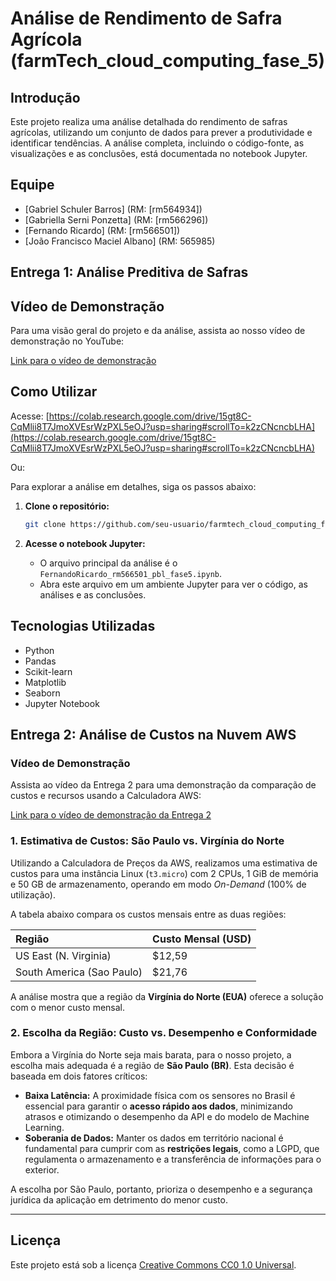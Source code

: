 # Análise de Rendimento de Safra Agrícola (farmTech_cloud_computing_fase_5)

## Introdução

Este projeto realiza uma análise detalhada do rendimento de safras agrícolas, utilizando um conjunto de dados para prever a produtividade e identificar tendências. A análise completa, incluindo o código-fonte, as visualizações e as conclusões, está documentada no notebook Jupyter.

## Equipe
- [Gabriel Schuler Barros] (RM: [rm564934])
- [Gabriella Serni Ponzetta] (RM: [rm566296])
- [Fernando Ricardo] (RM: [rm566501])
- [João Francisco Maciel Albano] (RM: 565985)

## Entrega 1: Análise Preditiva de Safras

## Vídeo de Demonstração

Para uma visão geral do projeto e da análise, assista ao nosso vídeo de demonstração no YouTube:

[Link para o vídeo de demonstração](https://youtu.be/mUG2QHdiThI)

## Como Utilizar
Acesse: [https://colab.research.google.com/drive/15gt8C-CqMlii8T7JmoXVEsrWzPXL5eOJ?usp=sharing#scrollTo=k2zCNcncbLHA](https://colab.research.google.com/drive/15gt8C-CqMlii8T7JmoXVEsrWzPXL5eOJ?usp=sharing#scrollTo=k2zCNcncbLHA)

Ou:

Para explorar a análise em detalhes, siga os passos abaixo:

1.  **Clone o repositório:**

    ```bash
    git clone https://github.com/seu-usuario/farmtech_cloud_computing_fase_5.git
    ```

2.  **Acesse o notebook Jupyter:**

      - O arquivo principal da análise é o `FernandoRicardo_rm566501_pbl_fase5.ipynb`.
      - Abra este arquivo em um ambiente Jupyter para ver o código, as análises e as conclusões.

## Tecnologias Utilizadas

  - Python
  - Pandas
  - Scikit-learn
  - Matplotlib
  - Seaborn
  - Jupyter Notebook


## Entrega 2: Análise de Custos na Nuvem AWS

### Vídeo de Demonstração

Assista ao vídeo da Entrega 2 para uma demonstração da comparação de custos e recursos usando a Calculadora AWS:

[Link para o vídeo de demonstração da Entrega 2](https://youtu.be/oxlzB0FDWaE)

### 1. Estimativa de Custos: São Paulo vs. Virgínia do Norte

Utilizando a Calculadora de Preços da AWS, realizamos uma estimativa de custos para uma instância Linux (`t3.micro`) com 2 CPUs, 1 GiB de memória e 50 GB de armazenamento, operando em modo *On-Demand* (100% de utilização).

A tabela abaixo compara os custos mensais entre as duas regiões:

| Região | Custo Mensal (USD) |
| :--- | :--- |
| US East (N. Virginia) | $12,59 |
| South America (Sao Paulo) | $21,76 |

A análise mostra que a região da **Virgínia do Norte (EUA)** oferece a solução com o menor custo mensal.

### 2. Escolha da Região: Custo vs. Desempenho e Conformidade

Embora a Virgínia do Norte seja mais barata, para o nosso projeto, a escolha mais adequada é a região de **São Paulo (BR)**. Esta decisão é baseada em dois fatores críticos:

* **Baixa Latência:** A proximidade física com os sensores no Brasil é essencial para garantir o **acesso rápido aos dados**, minimizando atrasos e otimizando o desempenho da API e do modelo de Machine Learning.
* **Soberania de Dados:** Manter os dados em território nacional é fundamental para cumprir com as **restrições legais**, como a LGPD, que regulamenta o armazenamento e a transferência de informações para o exterior.

A escolha por São Paulo, portanto, prioriza o desempenho e a segurança jurídica da aplicação em detrimento do menor custo.

---

## Licença

Este projeto está sob a licença [Creative Commons CC0 1.0 Universal](https://www.google.com/search?q=LICENSE).
